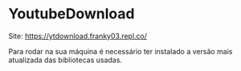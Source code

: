# YoutubeDownload
 
Site: https://ytdownload.franky03.repl.co/

Para rodar na sua máquina é necessário ter instalado a versão mais atualizada das bibliotecas usadas.